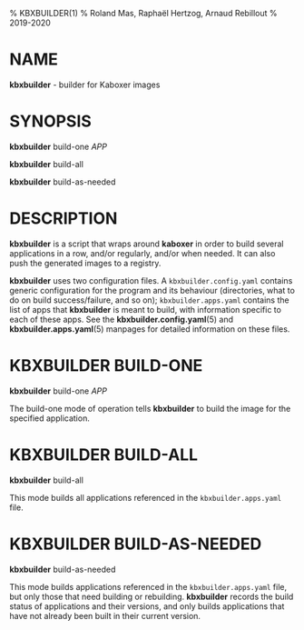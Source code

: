% KBXBUILDER(1)
% Roland Mas, Raphaël Hertzog, Arnaud Rebillout
% 2019-2020

# NAME

**kbxbuilder** - builder for Kaboxer images

# SYNOPSIS

**kbxbuilder** build-one *APP*

**kbxbuilder** build-all

**kbxbuilder** build-as-needed

# DESCRIPTION

**kbxbuilder** is a script that wraps around **kaboxer** in order to
build several applications in a row, and/or regularly, and/or when
needed.  It can also push the generated images to a registry.

**kbxbuilder** uses two configuration files.  A
``kbxbuilder.config.yaml`` contains generic configuration for the
program and its behaviour (directories, what to do on build
success/failure, and so on); ``kbxbuilder.apps.yaml`` contains the
list of apps that **kbxbuilder** is meant to build, with information
specific to each of these apps.  See the **kbxbuilder.config.yaml**(5)
and  **kbxbuilder.apps.yaml**(5) manpages for detailed information on
these files.

# KBXBUILDER BUILD-ONE

**kbxbuilder** build-one *APP*

The build-one mode of operation tells **kbxbuilder** to build the
image for the specified application.

# KBXBUILDER BUILD-ALL

**kbxbuilder** build-all

This mode builds all applications referenced in the
``kbxbuilder.apps.yaml`` file.

# KBXBUILDER BUILD-AS-NEEDED

**kbxbuilder** build-as-needed

This mode builds applications referenced in the
``kbxbuilder.apps.yaml`` file, but only those that need building or
rebuilding.  **kbxbuilder** records the build status of applications
and their versions, and only builds applications that have not already
been built in their current version.

